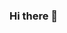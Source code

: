 ### Hi there 👋

<!--
**AbhijithNair73/AbhijithNair73** is a ✨ _special_ ✨ repository because its `README.md` (this file) appears on your GitHub profile.
- 👋 Hi, I’m @Abhijith Nair
- 👀 I’m interested in C++, Blockchain, Solidity, SmartContracts and Web Development in all.
- 🌱 I’m currently learning Web development and Web3.js
- 💞️ I’m looking to collaborate on any blockchain based projects.
- 📫 How to reach me @abhijith.nair73@gmail.com
-->
